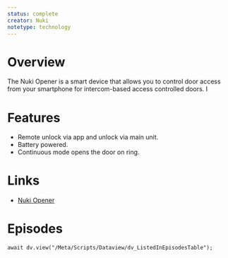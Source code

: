 ```yaml
---
status: complete
creator: Nuki
notetype: technology
---
```

# Overview
The Nuki Opener is a smart device that allows you to control door access from your smartphone for intercom-based access controlled doors. I


# Features
- Remote unlock via app and unlock via main unit.
- Battery powered.
- Continuous mode opens the door on ring.

# Links
- [Nuki Opener](https://nuki.io/en/opener/)

# Episodes
```dataviewjs
await dv.view("/Meta/Scripts/Dataview/dv_ListedInEpisodesTable");
```
